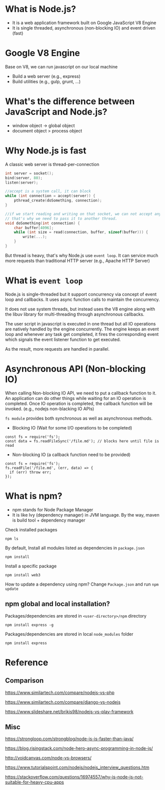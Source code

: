 # What is Node.js?
* It is a web application framework built on Google JavaScript V8 Engine
* It is single threaded, asynchronous (non-blocking IO) and event driven (fast)

# Google V8 Engine

Base on V8, we can run javascript on our local machine

* Build a web server (e.g., express)
* Build utilities (e.g., gulp, grunt, ...)

# What's the difference between JavaScript and Node.js?

* window object -> global object
* document object > process object

# Why Node.js is fast

A classic web server is thread-per-connection

```cpp
int server = socket();
bind(server, 80);
listen(server);

//accept is a system call, it can block
while (int connection = accept(server)) {
    pthread_create(doSomething, connection);
}

//if we start reading and writing on that socket, we can not accept any more connection.
// that's why we need to pass it to another thread.
void doSomething(int connection) {
    char buffer[4096];
    while (int size = read(connection, buffer, sizeof(buffer))) {
        write(...);
    }
}
```
But thread is heavy, that's why Node.js use `event loop`. It can service much more requests than traditional HTTP server (e.g., Apache HTTP Server)

# What is `event loop`

Node.js is single-threaded but it support concurrency via concept of event loop and callbacks. It uses async function calls to maintain the concurrency.

It does not use system threads, but instead uses the V8 engine along with the libuv library for multi-threading through asynchronous callbacks.

The user script in javascript is executed in one thread but all IO operations are natively handled by the engine concurrently. The engine keeps an event loop and whenever any task get completed, it fires the corresponding event which signals the event listener function to get executed.

As the result, more requests are handled in parallel.

# Asynchronous API (Non-blocking IO)

When calling Non-blocking IO API, we need to put a callback function to it. An application can do other things while waiting for an IO operation is completed. Once IO operation is completed, the callback function will be invoked. (e.g., nodejs non-blacking IO APIs)

`fs module` provides both synchronous as well as asynchronous methods.

* Blocking IO (Wait for some I/O operations to be completed)

```
const fs = require('fs'); 
const data = fs.readFileSync('/file.md'); // blocks here until file is read
```

* Non-blocking IO (a callback function need to be provided)

```
const fs = require('fs'); 
fs.readFile('/file.md', (err, data) => { 
  if (err) throw err; 
});
```

# What is npm?

* npm stands for Node Package Manager
* It is like Ivy (dependency manager) in JVM language. By the way, maven is build tool + dependency manager

Check installed packages

```
npm ls
```

By default, Install all modules listed as dependencies in `package.json`

```
npm install
```

Install a specific package
```
npm install web3
```

How to update a dependency using npm? Change `Package.json` and run `npm update`

## npm global and local installation? 

Packages/dependencies are stored in `<user-directory>/npm` directory

```
npm install express -g
``` 

Packages/dependencies are stored in local `node_modules` folder
```
npm install express
```

# Reference
## Comparison

https://www.similartech.com/compare/nodejs-vs-php

https://www.similartech.com/compare/django-vs-nodejs

https://www.slideshare.net/brikis98/nodejs-vs-play-framework

## Misc

https://strongloop.com/strongblog/node-js-is-faster-than-java/

https://blog.risingstack.com/node-hero-async-programming-in-node-js/

http://voidcanvas.com/node-vs-browsers/

https://www.tutorialspoint.com/nodejs/nodejs_interview_questions.htm

https://stackoverflow.com/questions/16974557/why-is-node-js-not-suitable-for-heavy-cpu-apps

